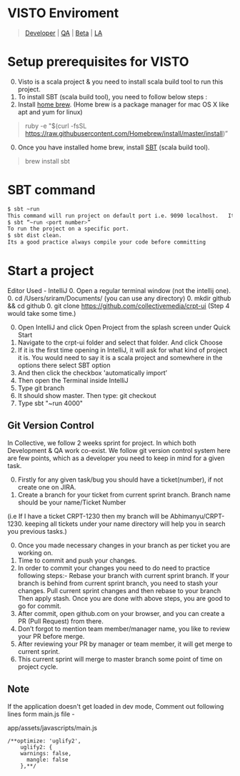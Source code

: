 VISTO Enviroment
================
> [Developer](http://dev-desk.collective-media.net/) | [QA](https://qa-desk.collective.com) | [Beta](https://beta.collective.com/) | [LA](https://apps.collective.com)


Setup prerequisites for VISTO
=============================
0. Visto is a scala project & you need to install scala build tool to run this project.
0. To install SBT (scala build tool), you need to follow below steps :
0. Install [home brew](http://brew.sh/). (Home brew is a package manager for mac OS X like apt and yum for linux)
>ruby -e "$(curl -fsSL https://raw.githubusercontent.com/Homebrew/install/master/install)”

0. Once you have installed home brew, install [SBT](http://www.scala-sbt.org/release/tutorial/Installing-sbt-on-Mac.html) (scala build tool).
>brew install sbt 

SBT command
=============
```sh
$ sbt ~run
This command will run project on default port i.e. 9090 localhost.   It will download all jars related to project.
$ sbt “~run <port number>”
To run the project on a specific port.
$ sbt dist clean.
Its a good practice always compile your code before committing
```

Start a project
===============

Editor Used - IntelliJ
0. Open a regular terminal window (not the intellij one).
0. cd /Users/sriram/Documents/ (you can use any directory)
0. mkdir github && cd github
0. git clone https://github.com/collectivemedia/crpt-ui (Step 4 would take some time.)

0. Open IntelliJ and click Open Project from the splash screen under Quick Start
0. Navigate to the crpt-ui folder and select that folder.  And click Choose
0. If it is the first time opening in IntelliJ, it will ask for what kind of project it is.  You would need to say it is a scala project and somewhere in the options there select SBT option
0. And then click the checkbox 'automatically import’
0. Then open the Terminal inside IntelliJ
0. Type git branch
0. It should show master.  Then type:  git checkout <current sprint branch>
0. Type sbt "~run 4000"


Git Version Control
-------------------
In Collective, we follow 2 weeks sprint for project. In which both Development & QA work co-exist.
We follow git version control system here are few points, which as a developer you need to keep in mind for a given task.

0. Firstly for any given task/bug you should have a ticket(number), if not create one on JIRA.
0. Create a branch for your ticket from current sprint branch. Branch name should be your name/Ticket Number

(i.e If I have a ticket CRPT-1230 then my branch will be Abhimanyu/CRPT-1230. keeping all tickets under your name directory will help you in search you previous tasks.)

0. Once you made necessary changes in your branch as per ticket you are working on.
0. Time to commit and push your changes.
0. In order to commit your changes you need to do need to practice following steps:-
    	Rebase your branch with current sprint branch.
    	If your branch is behind from current sprint branch, you need to stash your changes.
    	Pull current sprint changes and then rebase to your branch
    	Then apply stash.
    	Once you are done with above steps, you are good to go for commit.
0. After commit, open github.com on your browser, and you can create a PR (Pull Request) from there.
0. Don’t forgot to mention team member/manager name, you like to review your PR before merge.
0. After reviewing your PR by manager or team member, it will get merge to current sprint.
0. This current sprint will merge to master branch some point of time on project cycle.

Note
----

If the application doesn't get loaded in dev mode, Comment out following lines form main.js file -

app/assets/javascripts/main.js

```
/**optimize: 'uglify2',
    uglify2: {
    warnings: false,
      mangle: false
    },**/
```
